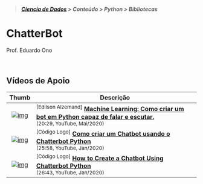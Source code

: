> <h5><a href="https://github.com/eduardo-ono/Ciencia-de-Dados">Ciencia de Dados</a> > Conteúdo > Python > Bibliotecas</h5>

# ChatterBot

Prof. Eduardo Ono

<br>

## Vídeos de Apoio

| Thumb | Descrição |
| :-: | --- |
| [![img](https://img.youtube.com/vi/t9p4pJxZ1A0/default.jpg)](https://www.youtube.com/watch?v=t9p4pJxZ1A0) | <sup>[Edilson Alzemand]</sup> [__Machine Learning: Como criar um bot em Python capaz de falar e escutar.__](https://www.youtube.com/watch?v=t9p4pJxZ1A0)<br> <sub>(20:29, YouTube, Mai/2020)</sub>
[![img](https://img.youtube.com/vi/FoQ8lQHPwgo/default.jpg)](https://www.youtube.com/watch?v=FoQ8lQHPwgo) | <sup>[Código Logo]</sup> [__Como criar um Chatbot usando o Chatterbot Python__](https://www.youtube.com/watch?v=FoQ8lQHPwgo)<br> <sub>(25:58, YouTube, Jan/2020)</sub>
| [![img](https://img.youtube.com/vi/ibu1Pjb6qEM/default.jpg)](https://www.youtube.com/watch?v=ibu1Pjb6qEM) | <sup>[Código Logo]</sup> [__How to Create a Chatbot Using Chatterbot Python__](https://www.youtube.com/watch?v=ibu1Pjb6qEM)<br> <sub>(26:43, YouTube, Jan/2020)</sub>

<br>

